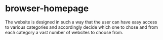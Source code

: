 # browser-homepage
The website is designed in such a way that the user can have easy access to various categories and accordingly decide which one to chose and from each category a vast number of websites to choose from. 
